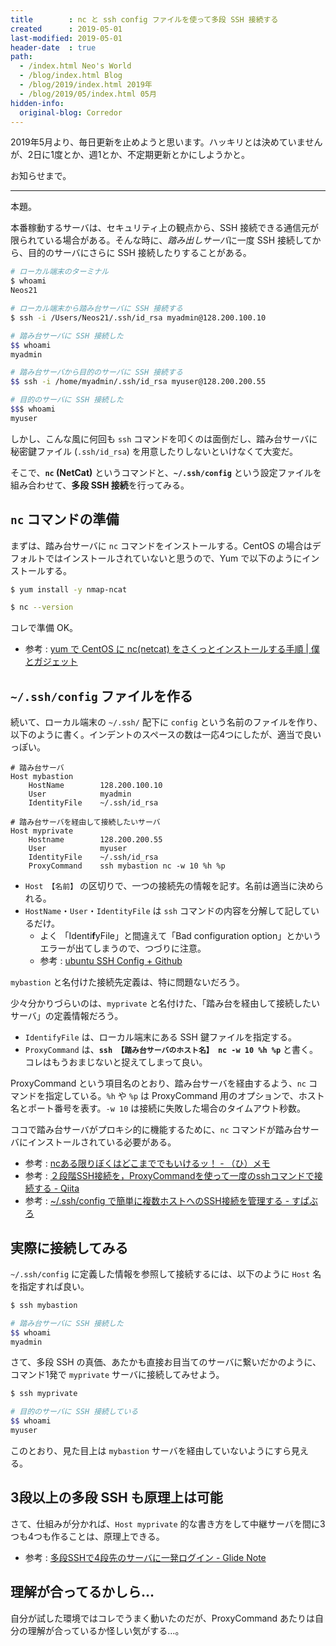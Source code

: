 ```yaml
---
title        : nc と ssh config ファイルを使って多段 SSH 接続する
created      : 2019-05-01
last-modified: 2019-05-01
header-date  : true
path:
  - /index.html Neo's World
  - /blog/index.html Blog
  - /blog/2019/index.html 2019年
  - /blog/2019/05/index.html 05月
hidden-info:
  original-blog: Corredor
---
```


2019年5月より、毎日更新を止めようと思います。ハッキリとは決めていませんが、2日に1度とか、週1とか、不定期更新とかにしようかと。

お知らせまで。

-----

本題。

本番稼動するサーバは、セキュリティ上の観点から、SSH 接続できる通信元が限られている場合がある。そんな時に、*踏み出しサーバ*に一度 SSH 接続してから、目的のサーバにさらに SSH 接続したりすることがある。

```bash
# ローカル端末のターミナル
$ whoami
Neos21

# ローカル端末から踏み台サーバに SSH 接続する
$ ssh -i /Users/Neos21/.ssh/id_rsa myadmin@128.200.100.10

# 踏み台サーバに SSH 接続した
$$ whoami
myadmin

# 踏み台サーバから目的のサーバに SSH 接続する
$$ ssh -i /home/myadmin/.ssh/id_rsa myuser@128.200.200.55

# 目的のサーバに SSH 接続した
$$$ whoami
myuser
```

しかし、こんな風に何回も `ssh` コマンドを叩くのは面倒だし、踏み台サーバに秘密鍵ファイル (`.ssh/id_rsa`) を用意したりしないといけなくて大変だ。

そこで、**`nc` (NetCat)** というコマンドと、**`~/.ssh/config`** という設定ファイルを組み合わせて、**多段 SSH 接続**を行ってみる。

## `nc` コマンドの準備

まずは、踏み台サーバに `nc` コマンドをインストールする。CentOS の場合はデフォルトではインストールされていないと思うので、Yum で以下のようにインストールする。

```bash
$ yum install -y nmap-ncat

$ nc --version
```

コレで準備 OK。

- 参考 : [yum で CentOS に nc(netcat) をさくっとインストールする手順 | 僕とガジェット](http://www.gadgets-today.net/?p=3041)

## `~/.ssh/config` ファイルを作る

続いて、ローカル端末の `~/.ssh/` 配下に `config` という名前のファイルを作り、以下のように書く。インデントのスペースの数は一応4つにしたが、適当で良いっぽい。

```
# 踏み台サーバ
Host mybastion
    HostName        128.200.100.10
    User            myadmin
    IdentityFile    ~/.ssh/id_rsa

# 踏み台サーバを経由して接続したいサーバ
Host myprivate
    Hostname        128.200.200.55
    User            myuser
    IdentityFile    ~/.ssh/id_rsa
    ProxyCommand    ssh mybastion nc -w 10 %h %p
```

- `Host 【名前】` の区切りで、一つの接続先の情報を記す。名前は適当に決められる。
- `HostName`・`User`・`IdentityFile` は `ssh` コマンドの内容を分解して記しているだけ。
  - よく 「Identi**f**yFile」と間違えて「Bad configuration option」とかいうエラーが出てしまうので、つづりに注意。
  - 参考 : [ubuntu SSH Config + Github](https://ubuntuforums.org/showthread.php?t=2137189)

`mybastion` と名付けた接続先定義は、特に問題ないだろう。

少々分かりづらいのは、`myprivate` と名付けた、「踏み台を経由して接続したいサーバ」の定義情報だろう。

- `IdentifyFile` は、ローカル端末にある SSH 鍵ファイルを指定する。
- `ProxyCommand` は、**`ssh 【踏み台サーバのホスト名】 nc -w 10 %h %p`** と書く。コレはもうおまじないと捉えてしまって良い。

ProxyCommand という項目名のとおり、踏み台サーバを経由するよう、`nc` コマンドを指定している。`%h` や `%p` は ProxyCommand 用のオプションで、ホスト名とポート番号を表す。`-w 10` は接続に失敗した場合のタイムアウト秒数。

ココで踏み台サーバがプロキシ的に機能するために、`nc` コマンドが踏み台サーバにインストールされている必要がある。

- 参考 : [ncある限りぼくはどこまででもいけるッ！ - （ひ）メモ](http://hirose31.hatenablog.jp/entry/20070419/1176968993)
- 参考 : [２段階SSH接続を，ProxyCommandを使って一度のsshコマンドで接続する - Qiita](https://qiita.com/_level5/items/c51740d61f9e9d3385fe)
- 参考 : [~/.ssh/config で簡単に複数ホストへのSSH接続を管理する - すぱぶろ](http://superbrothers.hatenablog.com/entry/20090730/1248971671)

## 実際に接続してみる

`~/.ssh/config` に定義した情報を参照して接続するには、以下のように `Host` 名を指定すれば良い。

```bash
$ ssh mybastion

# 踏み台サーバに SSH 接続した
$$ whoami
myadmin
```

さて、多段 SSH の真価、あたかも直接お目当てのサーバに繋いだかのように、コマンド1発で `myprivate` サーバに接続してみせよう。

```bash
$ ssh myprivate

# 目的のサーバに SSH 接続している
$$ whoami
myuser
```

このとおり、見た目上は `mybastion` サーバを経由していないようにすら見える。

## 3段以上の多段 SSH も原理上は可能

さて、仕組みが分かれば、`Host myprivate` 的な書き方をして中継サーバを間に3つも4つも作ることは、原理上できる。

- 参考 : [多段SSHで4段先のサーバに一発ログイン - Glide Note](https://blog.glidenote.com/blog/2012/02/19/ssh-proxycommand/)

## 理解が合ってるかしら…

自分が試した環境ではコレでうまく動いたのだが、ProxyCommand あたりは自分の理解が合っているか怪しい気がする…。
